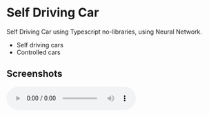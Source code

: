 # Self Driving Car

Self Driving Car using Typescript no-libraries, using Neural Network.
- Self driving cars
- Controlled cars




## Screenshots


![testing](/video/screen-cast.mp3)

